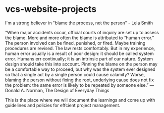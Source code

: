 # vcs-website-projects
I'm a strong believer in "blame the process, not the person" - Lela Smith

“When major accidents occur, official courts of inquiry are set up to assess the blame. More and more often the blame is attributed to “human error.” The person involved can be fined, punished, or fired. Maybe training procedures are revised. The law rests comfortably. But in my experience, human error usually is a result of poor design: it should be called system error. Humans err continually; it is an intrinsic part of our nature. System design should take this into account. Pinning the blame on the person may be a comfortable way to proceed, but why was the system ever designed so that a single act by a single person could cause calamity? Worse, blaming the person without fixing the root, underlying cause does not fix the problem: the same error is likely to be repeated by someone else.” 
― Donald A. Norman, The Design of Everyday Things

This is the place where we will document the learnings and come up with guidelines and policies for effcient project management.
 
